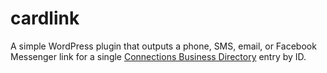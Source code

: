 # cardlink
A simple WordPress plugin that outputs a phone, SMS, email, or Facebook Messenger link for a single [Connections Business Directory](https://connections-pro.com/) entry by ID.
